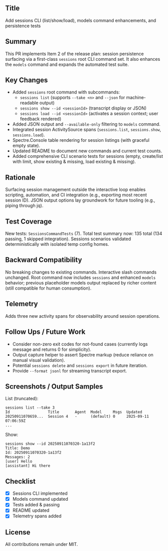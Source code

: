 ## Title
Add sessions CLI (list/show/load), models command enhancements, and persistence tests

## Summary
This PR implements Item 2 of the release plan: session persistence surfacing via a first-class `sessions` root CLI command set. It also enhances the `models` command and expands the automated test suite.

## Key Changes
- Added `sessions` root command with subcommands:
  - `sessions list` (supports `--take <n>` and `--json` for machine-readable output)
  - `sessions show --id <sessionId>` (transcript display or JSON)
  - `sessions load --id <sessionId>` (activates a session context; user feedback rendered)
- Added JSON output and `--available-only` filtering to `models` command.
- Integrated session ActivitySource spans (`sessions.list`, `sessions.show`, `sessions.load`).
- Spectre.Console table rendering for session listings (with graceful empty state).
- Updated README to document new commands and current test counts.
- Added comprehensive CLI scenario tests for sessions (empty, create/list with limit, show existing & missing, load existing & missing).

## Rationale
Surfacing session management outside the interactive loop enables scripting, automation, and CI integration (e.g., exporting most recent session ID). JSON output options lay groundwork for future tooling (e.g., piping through jq).

## Test Coverage
New tests: `SessionsCommandTests` (7). Total test summary now: 135 total (134 passing, 1 skipped integration). Sessions scenarios validated deterministically with isolated temp config homes.

## Backward Compatibility
No breaking changes to existing commands. Interactive slash commands unchanged. Root command now includes `sessions` and enhanced `models` behavior; previous placeholder models output replaced by richer content (still compatible for human consumption).

## Telemetry
Adds three new activity spans for observability around session operations.

## Follow Ups / Future Work
- Consider non-zero exit codes for not-found cases (currently logs message and returns 0 for simplicity).
- Output capture helper to assert Spectre markup (reduce reliance on manual visual validation).
- Potential `sessions delete` and `sessions export` in future iteration.
- Provide `--format jsonl` for streaming transcript export.

## Screenshots / Output Samples
List (truncated):
```
sessions list --take 3
Id                 Title       Agent  Model     Msgs  Updated
20250911070659...  Session 4   -      (default) 0     2025-09-11 07:06:59Z
...
```
Show:
```
sessions show --id 20250911070320-1a13f2
Title: Demo
Id: 20250911070320-1a13f2
Messages: 2
[user] Hello
[assistant] Hi there
```

## Checklist
- [x] Sessions CLI implemented
- [x] Models command updated
- [x] Tests added & passing
- [x] README updated
- [x] Telemetry spans added

## License
All contributions remain under MIT.
